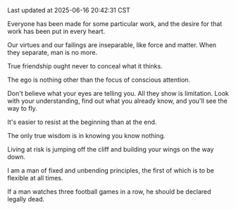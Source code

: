 Last updated at 2025-06-16 20:42:31 CST

Everyone has been made for some particular work, and the desire for that work has been put in every heart.

Our virtues and our failings are inseparable, like force and matter. When they separate, man is no more.

True friendship ought never to conceal what it thinks.

The ego is nothing other than the focus of conscious attention.

Don't believe what your eyes are telling you. All they show is limitation. Look with your understanding, find out what you already know, and you'll see the way to fly.

It's easier to resist at the beginning than at the end.

The only true wisdom is in knowing you know nothing.

Living at risk is jumping off the cliff and building your wings on the way down.

I am a man of fixed and unbending principles, the first of which is to be flexible at all times.

If a man watches three football games in a row, he should be declared legally dead.


